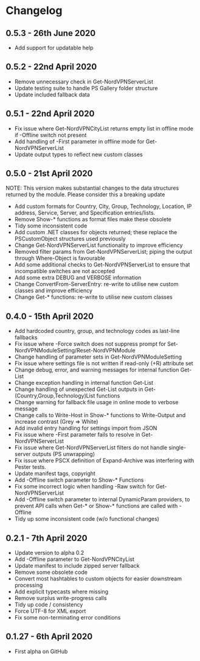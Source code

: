 # Changelog

## 0.5.3 - 26th June 2020

- Add support for updatable help

## 0.5.2 - 22nd April 2020

- Remove unnecessary check in Get-NordVPNServerList
- Update testing suite to handle PS Gallery folder structure
- Update included fallback data

## 0.5.1 - 22nd April 2020

- Fix issue where Get-NordVPNCityList returns empty list in offline
  mode if -Offline switch not present
- Add handling of -First parameter in offline mode for
  Get-NordVPNServerList
- Update output types to reflect new custom classes

## 0.5.0 - 21st April 2020

NOTE: This version makes substantial changes to the data structures
returned by the module. Please consider this a breaking update

- Add custom formats for Country, City, Group, Technology, Location,
  IP address, Service, Server, and Specification entries/lists.
- Remove Show-* functions as format files make these obsolete
- Tidy some inconsistent code
- Add custom .NET classes for objects returned; these replace the
  PSCustomObject structures used previously
- Change Get-NordVPNServerList functionality to improve efficiency
- Removed filter params from Get-NordVPNServerList; piping the
  output through Where-Object is favourable
- Add some additional checks to Get-NordVPNServerList to ensure that
  incompatible switches are not accepted
- Add some extra DEBUG and VERBOSE information
- Change ConvertFrom-ServerEntry: re-write to utilise new custom
  classes and improve efficiency
- Change Get-* functions: re-write to utilise new custom classes

## 0.4.0 - 15th April 2020

- Add hardcoded country, group, and technology codes as last-line
  fallbacks
- Fix issue where -Force switch does not suppress prompt for
  Set-NordVPNModuleSetting/Reset-NordVPNModule
- Change handling of parameter sets in Get-NordVPNModuleSetting
- Fix issue where settings file is not written if read-only (+R)
  attribute set
- Change debug, error, and warning messages for internal function
  Get-List
- Change exception handling in internal function Get-List
- Change handling of unexpected Get-List outputs in
  Get-(Country,Group,Technology)List functions
- Change warning for fallback file usage in online mode to verbose
  message
- Change calls to Write-Host in Show-* functions to Write-Output and
  increase contrast (Grey => White)
- Add invalid entry handling for settings import from JSON
- Fix issue where -First parameter fails to resolve in
  Get-NordVPNServerList
- Fix issue where Get-NordVPNServerList filters do not handle single-
  server outputs (PS unwrapping)
- Fix issue where PSCX definition of Expand-Archive was interfering
  with Pester tests.
- Update manifest tags, copyright
- Add -Offline switch parameter to Show-* Functions
- Fix some incorrect logic when handling -Raw switch for
  Get-NordVPNServerList
- Add -Offline switch parameter to internal DynamicParam providers, to
  prevent API calls when Get-* or Show-* functions are called with
  -Offline
- Tidy up some inconsistent code (w/o functional changes)

## 0.2.1 - 7th April 2020

- Update version to alpha 0.2
- Add -Offline parameter to Get-NordVPNCityList
- Update manifest to include zipped server fallback
- Remove some obsolete code
- Convert most hashtables to custom objects for easier downstream
  processing
- Add explicit typecasts where missing
- Remove surplus write-progress calls
- Tidy up code / consistency
- Force UTF-8 for XML export
- Fix some non-terminating error conditions

## 0.1.27 - 6th April 2020

- First alpha on GitHub
